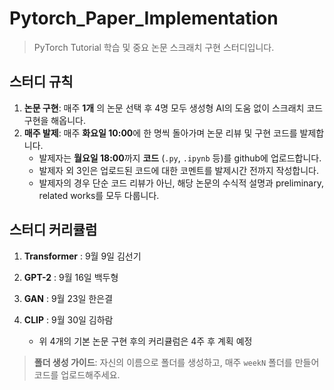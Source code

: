 # Pytorch_Paper_Implementation

> PyTorch Tutorial 학습 및 중요 논문 스크래치 구현 스터디입니다.

## **스터디 규칙**

1.  **논문 구현**: 매주 **1개** 의 논문 선택 후 4명 모두 생성형 AI의 도움 없이 스크래치 코드 구현을 해옵니다.
2.  **매주 발제**: 매주 **화요일 10:00**에 한 명씩 돌아가며 논문 리뷰 및 구현 코드를 발제합니다.
      * 발제자는 **월요일 18:00**까지  **코드** (`.py`, `.ipynb` 등)를 github에 업로드합니다.
      * 발제자 외 3인은 업로드된 코드에 대한 코멘트를 발제시간 전까지 작성합니다.
      * 발제자의 경우 단순 코드 리뷰가 아닌, 해당 논문의 수식적 설명과 preliminary, related works를 모두 다룹니다.

## **스터디 커리큘럼**

1. **Transformer** : 9월 9일 김선기
2. **GPT-2** : 9월 16일 백두형
3. **GAN** : 9월 23일 한은결
4. **CLIP** : 9월 30일 김하람

   * 위 4개의 기본 논문 구현 후의 커리큘럼은 4주 후 계획 예정

> **폴더 생성 가이드**:
> 자신의 이름으로 폴더를 생성하고, 매주 `weekN` 폴더를 만들어 코드를 업로드해주세요.
